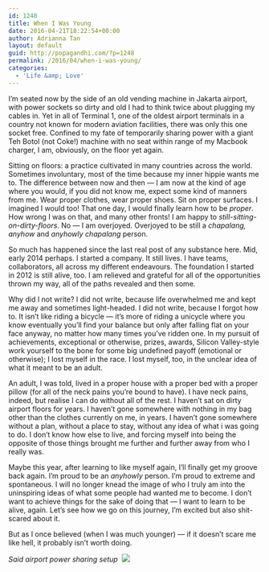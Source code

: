 ```yaml
---
id: 1248
title: When I Was Young
date: 2016-04-21T18:22:54+00:00
author: Adrianna Tan
layout: default
guid: http://popagandhi.com/?p=1248
permalink: /2016/04/when-i-was-young/
categories:
  - 'Life &amp; Love'
---
```

I&#8217;m seated now by the side of an old vending machine in Jakarta airport, with power sockets so dirty and old I had to think twice about plugging my cables in. Yet in all of Terminal 1, one of the oldest airport terminals in a country not known for modern aviation facilities, there was only this one socket free. Confined to my fate of temporarily sharing power with a giant Teh Botol (not Coke!) machine with no seat within range of my Macbook charger, I am, obviously, on the floor yet again.

Sitting on floors: a practice cultivated in many countries across the world. Sometimes involuntary, most of the time because my inner hippie wants me to. The difference between now and then — I am now at the kind of age where you would, if you did not know me, expect some kind of manners from me. Wear proper clothes, wear proper shoes. Sit on proper surfaces. I imagined I would too! That one day, I would finally learn how to be _proper_. How wrong I was on that, and many other fronts! I am happy to _still-sitting-on-dirty-floors_. No — I am overjoyed. Overjoyed to be still a _chapalang, anyhow_ and _anyhowly chapalang_ person.

So much has happened since the last real post of any substance here. Mid, early 2014 perhaps. I started a company. It still lives. I have teams, collaborators, all across my different endeavours. The foundation I started in 2012 is still alive, too. I am relieved and grateful for all of the opportunities thrown my way, all of the paths revealed and then some.

Why did I not write? I did not write, because life overwhelmed me and kept me away and sometimes light-headed. I did not write, because I forgot how to. It isn&#8217;t like riding a bicycle — it&#8217;s more of riding a unicycle where you know eventually you&#8217;ll find your balance but only after falling flat on your face anyway, no matter how many times you&#8217;ve ridden one. In my pursuit of achievements, exceptional or otherwise, prizes, awards, Silicon Valley-style work yourself to the bone for some big undefined payoff (emotional or otherwise); I lost myself in the race. I lost myself, too, in the unclear idea of what it meant to be an adult.

An adult, I was told, lived in a proper house with a proper bed with a proper pillow (for all of the neck pains you&#8217;re bound to have). I have neck pains, indeed, but realise I can do without all of the rest. I haven&#8217;t sat on dirty airport floors for years. I haven&#8217;t gone somewhere with nothing in my bag other than the clothes currently on me, in years. I haven&#8217;t gone somewhere without a plan, without a place to stay, without any idea of what i was going to do. I don&#8217;t know how else to live, and forcing myself into being the opposite of those things brought me further and further away from who I really was.

Maybe this year, after learning to like myself again, I&#8217;ll finally get my groove back again. I&#8217;m proud to be an _anyhowly_ person. I&#8217;m proud to extreme and spontaneous. I will no longer knead the image of who I truly am into the uninspiring ideas of what some people had wanted me to become. I don&#8217;t want to achieve things for the sake of doing that — I want to learn to be alive, again. Let&#8217;s see how we go on this journey, I&#8217;m excited but also shit-scared about it.

But as I once believed (when I was much younger) — if it doesn&#8217;t scare me like hell, it probably isn&#8217;t worth doing.

_Said airport power sharing setup&nbsp;_&nbsp;[![](http://popagandhi.com/wp-content/uploads/2016/04/img_1941.jpg)](http://popagandhi.com/wp-content/uploads/2016/04/img_1941.jpg)&nbsp;
